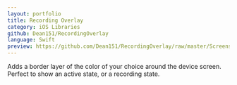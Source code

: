 ```yaml
---
layout: portfolio
title: Recording Overlay
category: iOS Libraries
github: Dean151/RecordingOverlay
language: Swift
preview: https://github.com/Dean151/RecordingOverlay/raw/master/Screenshots/preview.png
---
```


Adds a border layer of the color of your choice around the device screen. Perfect to show an active state, or a recording state.
